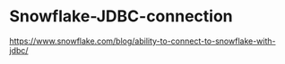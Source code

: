 # Snowflake-JDBC-connection

https://www.snowflake.com/blog/ability-to-connect-to-snowflake-with-jdbc/

